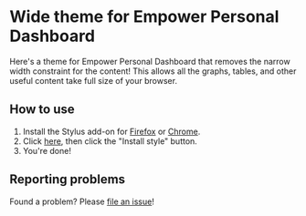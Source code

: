 # Wide theme for Empower Personal Dashboard

Here's a theme for Empower Personal Dashboard that removes the narrow width constraint for the content!  This allows all the graphs, tables, and other useful content take full size of your browser.

## How to use

1. Install the Stylus add-on for [Firefox](https://addons.mozilla.org/en-US/firefox/addon/styl-us/) or [Chrome](https://chrome.google.com/webstore/detail/stylus/clngdbkpkpeebahjckkjfobafhncgmne).
1. Click [here](https://github.com/synthead/empower-wide-theme/raw/main/empower-wide-theme.user.css), then click the "Install style" button.
1. You're done!

## Reporting problems

Found a problem?  Please [file an issue](https://github.com/synthead/empower-wide-theme/issues)!
